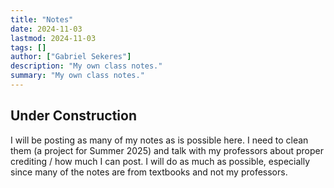 ```yaml
---
title: "Notes" 
date: 2024-11-03
lastmod: 2024-11-03
tags: []
author: ["Gabriel Sekeres"]
description: "My own class notes." 
summary: "My own class notes." 
---
```


## Under Construction

I will be posting as many of my notes as is possible here. I need to clean them (a project for Summer 2025) and talk with my professors about proper crediting / how much I can post. I will do as much as possible, especially since many of the notes are from textbooks and not my professors.
